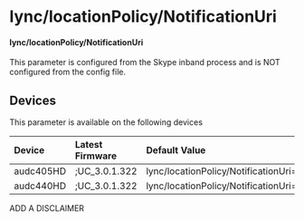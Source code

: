﻿---
description: lync/locationPolicy/NotificationUri
search:
    keywords: ['lync','locationPolicy','NotificationUri']
---

# lync/locationPolicy/NotificationUri

#### lync/locationPolicy/NotificationUri

This parameter is configured from the Skype inband process and is NOT configured from the config file.



## Devices
This parameter is available on the following devices

| Device | Latest Firmware | Default Value |
|:---|:---|:---|
| audc405HD | ;UC_3.0.1.322 | lync/locationPolicy/NotificationUri= 
| audc440HD | ;UC_3.0.1.322 | lync/locationPolicy/NotificationUri= 

ADD A DISCLAIMER
